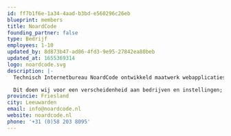 ```yaml
---
id: ff7b1f6e-1a34-4aad-b3bd-e560296c26eb
blueprint: members
title: NoardCode
founding_partner: false
type: Bedrijf
employees: 1-10
updated_by: 8d873b47-ad86-4fd3-9e95-27842ea80beb
updated_at: 1655369314
logo: noardcode.svg
description: |-
  Technisch Internetbureau NoardCode ontwikkeld maatwerk webapplicaties, mobiele apps en IoT oplossingen op basis van Laravel en Ionic/Angular. Dankzij onze focus op techniek, nuchtere no-nonsense houding en agile aanpak zijn wij in staat snel passende oplossingen te realiseren voor onze klanten.

  Dit doen wij voor een verscheidenheid aan bedrijven en instellingen; van green-tech tot de recreatiebranche en van uitgeverijen tot de gezondheidszorg.
provincie: Friesland
city: Leeuwarden
email: info@noardcode.nl
website: noardcode.nl
phone: '+31 (0)58 203 8095'
---
```

